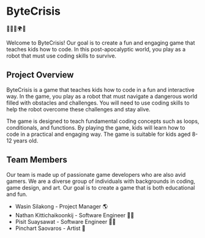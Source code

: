 # ByteCrisis
🤖👨‍💻🌍🔥

Welcome to ByteCrisis! Our goal is to create a fun and engaging game that teaches kids how to code. In this post-apocalyptic world, you play as a robot that must use coding skills to survive.

## Project Overview
ByteCrisis is a game that teaches kids how to code in a fun and interactive way. In the game, you play as a robot that must navigate a dangerous world filled with obstacles and challenges. You will need to use coding skills to help the robot overcome these challenges and stay alive.

The game is designed to teach fundamental coding concepts such as loops, conditionals, and functions. By playing the game, kids will learn how to code in a practical and engaging way. The game is suitable for kids aged 8-12 years old.

## Team Members
Our team is made up of passionate game developers who are also avid gamers. We are a diverse group of individuals with backgrounds in coding, game design, and art. Our goal is to create a game that is both educational and fun.

* Wasin Silakong - Project Manager 🌎
* Nathan Kittichaikoonkij - Software Engineer 🧑‍💻
* Pisit Suaysawat - Software Engineer 🧑‍💻
* Pinchart Saovaros - Artist 🎨
